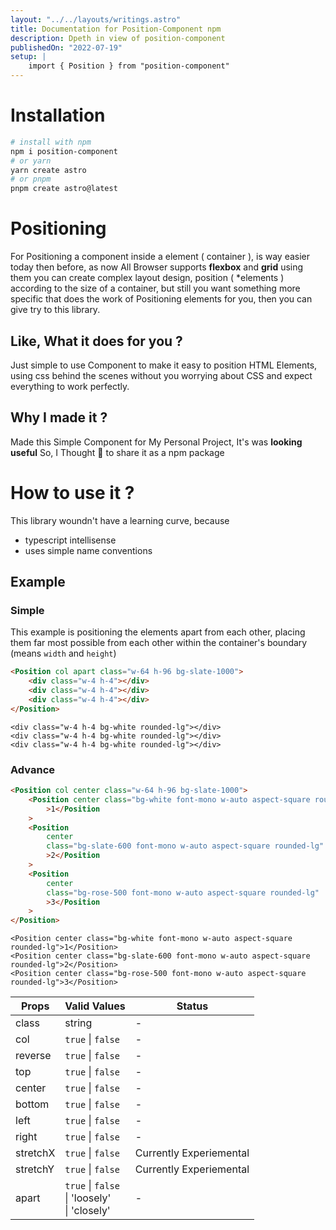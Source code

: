 ```yaml
---
layout: "../../layouts/writings.astro"
title: Documentation for Position-Component npm
description: Dpeth in view of position-component
publishedOn: "2022-07-19"
setup: |
    import { Position } from "position-component"
---
```


# Installation

```bash
# install with npm
npm i position-component
# or yarn
yarn create astro
# or pnpm
pnpm create astro@latest
```

# Positioning

For Positioning a component inside a element ( container ), is way easier today then before, as now All Browser supports **flexbox** and **grid** using them you can create complex layout design, position ( \*elements ) according to the size of a container, but still you want something more specific that does the work of Positioning elements for you, then you can give try to this library.

## Like, What it does for you ?

Just simple to use Component to make it easy to position HTML Elements, using css behind the scenes without you worrying about CSS and expect everything to work perfectly.

## Why I made it ?

Made this Simple Component for My Personal Project, It's was **looking useful** So, I Thought 🤔 to share it as a npm package

# How to use it ?

This library woundn't have a learning curve, because

-   typescript intellisense
-   uses simple name conventions

## Example

### Simple

This example is positioning the elements apart from each other, placing them far most possible from each other within the container's boundary (means `width` and `height`)

```html
<Position col apart class="w-64 h-96 bg-slate-1000">
	<div class="w-4 h-4"></div>
	<div class="w-4 h-4"></div>
	<div class="w-4 h-4"></div>
</Position>
```

<Position col apart center class="w-64 h-96 bg-slate-1000">

    <div class="w-4 h-4 bg-white rounded-lg"></div>
    <div class="w-4 h-4 bg-white rounded-lg"></div>
    <div class="w-4 h-4 bg-white rounded-lg"></div>

</Position>

### Advance

```html
<Position col center class="w-64 h-96 bg-slate-1000">
	<Position center class="bg-white font-mono w-auto aspect-square rounded-lg"
		>1</Position
	>
	<Position
		center
		class="bg-slate-600 font-mono w-auto aspect-square rounded-lg"
		>2</Position
	>
	<Position
		center
		class="bg-rose-500 font-mono w-auto aspect-square rounded-lg"
		>3</Position
	>
</Position>
```

<Position col center class="w-64 h-96 bg-slate-1000">

    <Position center class="bg-white font-mono w-auto aspect-square rounded-lg">1</Position>
    <Position center class="bg-slate-600 font-mono w-auto aspect-square rounded-lg">2</Position>
    <Position center class="bg-rose-500 font-mono w-auto aspect-square rounded-lg">3</Position>

</Position>

| Props    | Valid Values                                            | Status                  |
| -------- | ------------------------------------------------------- | ----------------------- |
| class    | string                                                  | -                       |
| col      | `true` \| `false`                                       | -                       |
| reverse  | `true` \| `false`                                       | -                       |
| top      | `true` \| `false`                                       | -                       |
| center   | `true` \| `false`                                       | -                       |
| bottom   | `true` \| `false`                                       | -                       |
| left     | `true` \| `false`                                       | -                       |
| right    | `true` \| `false`                                       | -                       |
| stretchX | `true` \| `false`                                       | Currently Experiemental |
| stretchY | `true` \| `false`                                       | Currently Experiemental |
| apart    | `true` \| `false` <br/> \| 'loosely' <br/> \| 'closely' | -                       |

<!--                      | [stretch](#heap-sort)       | boolean (`true` \| `false`) | -   | -->
